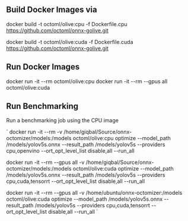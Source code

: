 ## Build Docker Images via

docker build -t octoml/olive:cpu -f Dockerfile.cpu https://github.com/octoml/onnx-golive.git

docker build -t octoml/olive:cuda -f Dockerfile.cuda https://github.com/octoml/onnx-golive.git


## Run Docker Images

docker run -it --rm octoml/olive:cpu
docker run -it --rm --gpus all octoml/olive:cuda

## Run Benchmarking

Run a benchmarking job using the CPU image

`
docker run -it --rm -v /home/giqbal/Source/onnx-octomizer/models:/models octoml/olive:cpu optimize --model_path /models/yolov5s.onnx --result_path /models/yolov5s --providers cpu,openvino --ort_opt_level_list disable,all --run_all

docker run -it --rm --gpus all -v /home/giqbal/Source/onnx-octomizer/models:/models octoml/olive:cuda optimize --model_path /models/yolov5s.onnx --result_path /models/yolov5s --providers cpu,cuda,tensorrt --ort_opt_level_list disable,all --run_all


docker run -it --rm --gpus all -v /home/ubuntu/onnx-octomizer:/models octoml/olive:cuda optimize --model_path /models/yolov5s.onnx --result_path /models/yolov5s --providers cpu,cuda,tensorrt --ort_opt_level_list disable,all --run_all
`